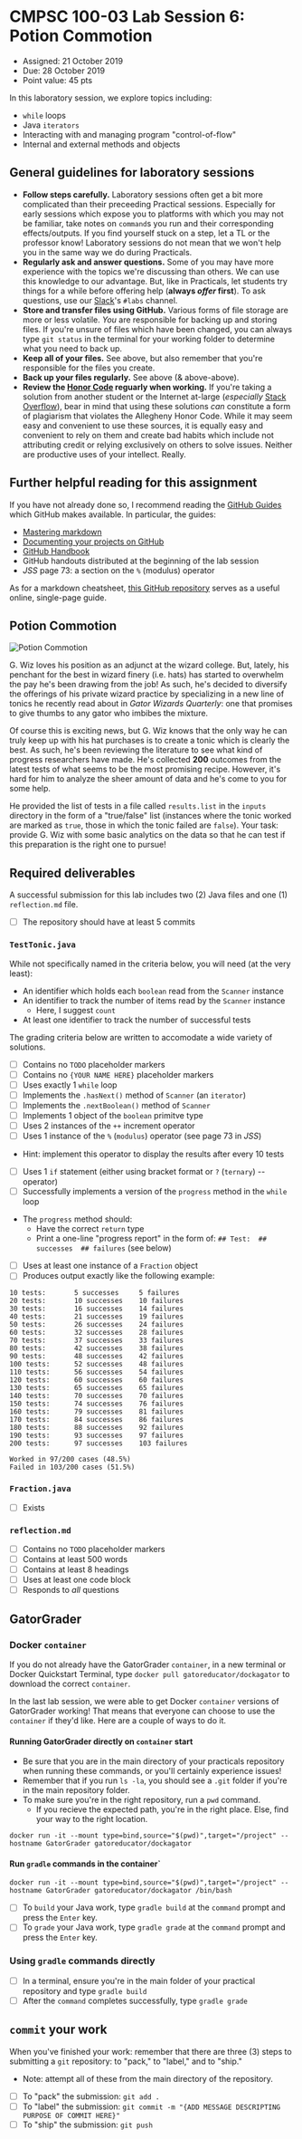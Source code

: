# CMPSC 100-03 Lab Session 6: Potion Commotion
* Assigned: 21 October 2019
* Due: 28 October 2019
* Point value: 45 pts

In this laboratory session, we explore topics including: 

* `while` loops
* Java `iterators`
* Interacting with and managing program "control-of-flow"
* Internal and external methods and objects

## General guidelines for laboratory sessions

* **Follow steps carefully.** Laboratory sessions often get a bit more complicated than their preceeding Practical sessions. Especially for early sessions which expose you to platforms with which you may not be familiar, take notes on `command`s you run and their corresponding effects/outputs. If you find yourself stuck on a step, let a TL or the professor know! Laboratory sessions do not mean that we won't help you in the same way we do during Practicals.
* **Regularly ask and answer questions.** Some of you may have more experience with the topics we're discussing than others. We can use this knowledge to our advantage. But, like in Practicals, let students try things for a while before offering help (**always _offer_ first**). To ask questions, use our [Slack](https://cmpsc100fall2019.slack.com)'s `#labs` channel.
* **Store and transfer files using GitHub.** Various forms of file storage are more or less volatile. *You* are responsible for backing up and storing files. If you're unsure of files which have been changed, you can always type `git status` in the terminal for your working folder to determine what you need to back up.
* **Keep all of your files.** See above, but also remember that you're responsible for the files you create.
* **Back up your files regularly.** See above (& above-above).
* **Review the [Honor Code](https://sites.allegheny.edu/about/honor-code/) reguarly when working.** If you're taking a solution from another student or the Internet at-large (_especially_ [Stack Overflow](https://stackoverflow.com)), bear in mind that using these solutions _can_ constitute a form of plagiarism that violates the Allegheny Honor Code. While it may seem easy and convenient to use these sources, it is equally easy and convenient to rely on them and create bad habits which include not attributing credit or relying exclusively on others to solve issues. Neither are productive uses of your intellect. Really.

## Further helpful reading for this assignment

If you have not already done so, I recommend reading the [GitHub Guides](https://guides.github.com) which GitHub makes available. In particular, the guides:
* [Mastering markdown](https://guides.github.com/features/mastering-markdown/)
* [Documenting your projects on GitHub](https://guides.github.com/features/wikis/)
* [GitHub Handbook](https://guides.github.com/introduction/git-handbook/)
* GitHub handouts distributed at the beginning of the lab session
* _JSS_ page 73: a section on the `%` (modulus) operator

As for a markdown cheatsheet, [this GitHub repository](https://github.com/adam-p/markdown-here/wiki/Markdown-Cheatsheet) serves as a useful online, single-page guide.

## Potion Commotion

![Potion Commotion](https://www.cs.allegheny.edu/sites/dluman/cmpsc100/img/lab-06-potion.png)

G. Wiz loves his position as an adjunct at the wizard college. But, lately, his penchant for the best in wizard finery (i.e. hats) has started to overwhelm the pay he's been drawing from the job! As such, he's decided to diversify the offerings of his private wizard practice by specializing in a new line of tonics he recently read about in _Gator Wizards Quarterly_: one that promises to give thumbs to any gator who imbibes the mixture.

Of course this is exciting news, but G. Wiz knows that the only way he can truly keep up with his hat purchases is to create a tonic which is clearly the best. As such, he's been reviewing the literature to see what kind of progress researchers have made. He's collected **200** outcomes from the latest tests of what seems to be the most promising recipe. However, it's hard for him to analyze the sheer amount of data and he's come to you for some help.

He provided the list of tests in a file called `results.list` in the `inputs` directory in the form of a "true/false" list (instances where the tonic worked are marked as `true`, those in which the tonic failed are `false`). Your task: provide G. Wiz with some basic analytics on the data so that he can test if this preparation is the right one to pursue!

## Required deliverables

A successful submission for this lab includes two (2) Java files and one (1) `reflection.md` file.

- [ ] The repository should have at least 5 commits

### `TestTonic.java`

While not specifically named in the criteria below, you will need (at the very least):

* An identifier which holds each `boolean` read from the `Scanner` instance
* An identifier to track the number of items read by the `Scanner` instance
    * Here, I suggest `count`
* At least one identifier to track the number of successful tests

The grading criteria below are written to accomodate a wide variety of solutions.

- [ ] Contains no `TODO` placeholder markers
- [ ] Contains no `{YOUR NAME HERE}` placeholder markers
- [ ] Uses exactly 1 `while` loop
- [ ] Implements the `.hasNext()` method of `Scanner` (an `iterator`)
- [ ] Implements the `.nextBoolean()` method of `Scanner`
- [ ] Implements 1 object of the `boolean` primitve type
- [ ] Uses 2 instances of the `++` increment operator
- [ ] Uses 1 instance of the `%` (`modulus`) operator (see page 73 in _JSS_)
* Hint: implement this operator to display the results after every 10 tests
- [ ] Uses 1 `if` statement (either using bracket format or `?` (`ternary`) -- operator)
- [ ] Successfully implements a version of the `progress` method in the `while` loop
* The `progress` method should:
    * Have the correct `return` type
    * Print a one-line "progress report" in the form of: `## Test:  ## successes  ## failures` (see below)
- [ ] Uses at least one instance of a `Fraction` object
- [ ] Produces output exactly like the following example:

```
10 tests:       5 successes     5 failures
20 tests:       10 successes    10 failures
30 tests:       16 successes    14 failures
40 tests:       21 successes    19 failures
50 tests:       26 successes    24 failures
60 tests:       32 successes    28 failures
70 tests:       37 successes    33 failures
80 tests:       42 successes    38 failures
90 tests:       48 successes    42 failures
100 tests:      52 successes    48 failures
110 tests:      56 successes    54 failures
120 tests:      60 successes    60 failures
130 tests:      65 successes    65 failures
140 tests:      70 successes    70 failures
150 tests:      74 successes    76 failures
160 tests:      79 successes    81 failures
170 tests:      84 successes    86 failures
180 tests:      88 successes    92 failures
190 tests:      93 successes    97 failures
200 tests:      97 successes    103 failures

Worked in 97/200 cases (48.5%)
Failed in 103/200 cases (51.5%)
```

### `Fraction.java`

- [ ] Exists

### `reflection.md`

- [ ] Contains no `TODO` placeholder markers
- [ ] Contains at least 500 words
- [ ] Contains at least 8 headings
- [ ] Uses at least one code block
- [ ] Responds to _all_ questions

## GatorGrader

### Docker `container`

If you do not already have the GatorGrader `container`, in a new terminal or Docker Quickstart Terminal, type `docker pull gatoreducator/dockagator` to download the correct `container`.

In the last lab session, we were able to get Docker `container` versions of GatorGrader working! That means that everyone can choose to use the `container` if they'd like. Here are a couple of ways to do it.

#### Running GatorGrader directly on `container` start

* Be sure that you are in the main directory of your practicals repository when running these commands, or you'll certainly experience issues!
* Remember that if you run `ls -la`, you should see a `.git` folder if you're in the main repository folder.
* To make sure you're in the right repository, run a `pwd` command.
    * If you recieve the expected path, you're in the right place. Else, find your way to the right location.

```
docker run -it --mount type=bind,source="$(pwd)",target="/project" --hostname GatorGrader gatoreducator/dockagator
```

#### Run `gradle` commands in the container`

```
docker run -it --mount type=bind,source="$(pwd)",target="/project" --hostname GatorGrader gatoreducator/dockagator /bin/bash
```

- [ ] To `build` your Java work, type `gradle build` at the `command` prompt and press the `Enter` key.
- [ ] To `grade` your Java work, type `gradle grade` at the `command` prompt and press the `Enter` key.

### Using `gradle` commands directly

- [ ] In a terminal, ensure you're in the main folder of your practical repository and type `gradle build`
- [ ] After the `command` completes successfully, type `gradle grade`

## `commit` your work

When you've finished your work: remember that there are three (3) steps to submitting a `git` repository: to "pack," to "label," and to "ship."

* Note: attempt all of these from the main directory of the repository.

- [ ] To "pack" the submission: `git add .`
- [ ] To "label" the submission: `git commit -m "{ADD MESSAGE DESCRIPTING PURPOSE OF COMMIT HERE}"`
- [ ] To "ship" the submission: `git push`